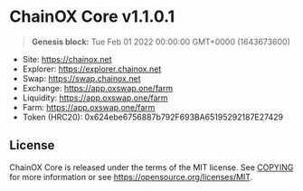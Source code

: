 ChainOX Core v1.1.0.1
===============================

> **Genesis block:**
> Tue Feb 01 2022 00:00:00 GMT+0000 (1643673600)

- Site: https://chainox.net
- Explorer: https://explorer.chainox.net
- Swap: https://swap.chainox.net
- Exchange: https://app.oxswap.one/farm
- Liquidity: https://app.oxswap.one/farm
- Farm: https://app.oxswap.one/farm
- Token (HRC20): 0x624ebe6756887b792F693BA65195292187E27429

License
-------

ChainOX Core is released under the terms of the MIT license. See [COPYING](COPYING) for more
information or see https://opensource.org/licenses/MIT.
